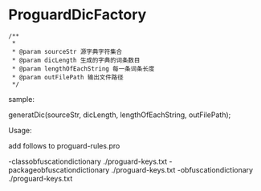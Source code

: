 # ProguardDicFactory


	/**
	 * 
	 * @param sourceStr 源字典字符集合
	 * @param dicLength 生成的字典的词条数目
	 * @param lengthOfEachString 每一条词条长度
	 * @param outFilePath 输出文件路径
	 */
   
   sample:
   
   generatDic(sourceStr, dicLength, lengthOfEachString, outFilePath);
   
   Usage:
   
   add follows to proguard-rules.pro
   
   -classobfuscationdictionary ./proguard-keys.txt
   -packageobfuscationdictionary ./proguard-keys.txt
   -obfuscationdictionary ./proguard-keys.txt
